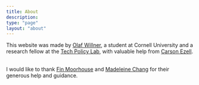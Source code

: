 ```yaml
---
title: About
description:
type: "page"
layout: "about"
---
```


This website was made by [Olaf Willner](https://olafwillner.com/), a student at Cornell University and a research fellow at the [Tech Policy Lab](https://www.tpl.as.cornell.edu/), with valuable help from [Carson Ezell](http://carsonezell.com/). 
</br>
</br>

I would like to thank [Fin Moorhouse](https://www.finmoorhouse.com/) and [Madeleine Chang](http://madchang.com/) for their generous help and guidance. 



